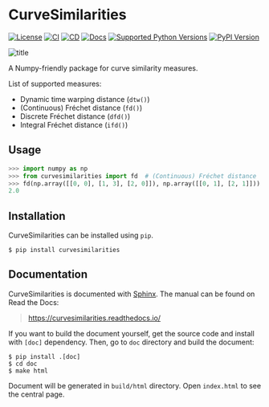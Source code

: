 # CurveSimilarities

[![License](https://img.shields.io/github/license/JSS95/curvesimilarities)](https://github.com/JSS95/curvesimilarities/blob/master/LICENSE)
[![CI](https://github.com/JSS95/curvesimilarities/actions/workflows/ci.yml/badge.svg)](https://github.com/JSS95/curvesimilarities/actions/workflows/ci.yml)
[![CD](https://github.com/JSS95/curvesimilarities/actions/workflows/cd.yml/badge.svg)](https://github.com/JSS95/curvesimilarities/actions/workflows/cd.yml)
[![Docs](https://readthedocs.org/projects/curvesimilarities/badge/?version=latest)](https://curvesimilarities.readthedocs.io/en/latest/?badge=latest)
[![Supported Python Versions](https://img.shields.io/pypi/pyversions/curvesimilarities.svg)](https://pypi.python.org/pypi/curvesimilarities/)
[![PyPI Version](https://img.shields.io/pypi/v/curvesimilarities.svg)](https://pypi.python.org/pypi/curvesimilarities/)

![title](https://curvesimilarities.readthedocs.io/en/latest/_images/plot-header.png)

A Numpy-friendly package for curve similarity measures.

List of supported measures:
- Dynamic time warping distance (`dtw()`)
- (Continuous) Fréchet distance (`fd()`)
- Discrete Fréchet distance (`dfd()`)
- Integral Fréchet distance (`ifd()`)

## Usage

```python
>>> import numpy as np
>>> from curvesimilarities import fd  # (Continuous) Fréchet distance
>>> fd(np.array([[0, 0], [1, 3], [2, 0]]), np.array([[0, 1], [2, 1]]))
2.0
```

## Installation

CurveSimilarities can be installed using `pip`.

```
$ pip install curvesimilarities
```

## Documentation

CurveSimilarities is documented with [Sphinx](https://pypi.org/project/Sphinx/).
The manual can be found on Read the Docs:

> https://curvesimilarities.readthedocs.io/

If you want to build the document yourself, get the source code and install with `[doc]` dependency.
Then, go to `doc` directory and build the document:

```
$ pip install .[doc]
$ cd doc
$ make html
```

Document will be generated in `build/html` directory. Open `index.html` to see the central page.
